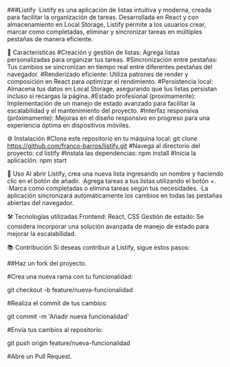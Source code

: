 ###Listify
·Listify es una aplicación de listas intuitiva y moderna, creada para facilitar la organización de tareas. Desarrollada en React y con almacenamiento en Local Storage, Listify 
 permite a los usuarios crear, marcar como completadas, eliminar y sincronizar tareas en múltiples pestañas de manera eficiente.

🚀 Características
#Creación y gestión de listas: Agrega listas personalizadas para organizar tus tareas.
#Sincronización entre pestañas: Tus cambios se sincronizan en tiempo real entre diferentes pestañas del navegador.
#Renderizado eficiente: Utiliza patrones de render y composición en React para optimizar el rendimiento.
#Persistencia local: Almacena tus datos en Local Storage, asegurando que tus listas persistan incluso si recargas la página.
#Estado profesional (proximamente): Implementación de un manejo de estado avanzado para facilitar la escalabilidad y el mantenimiento del proyecto.
#Interfaz responsiva (próximamente): Mejoras en el diseño responsivo en progreso para una experiencia óptima en dispositivos móviles.

⚙️ Instalación
#Clona este repositorio en tu máquina local:
git clone https://github.com/franco-barros/listify.git
#Navega al directorio del proyecto:
cd listify
#Instala las dependencias:
npm install
#Inicia la aplicación:
npm start

📖 Uso
Al abrir Listify, crea una nueva lista ingresando un nombre y haciendo clic en el botón de añadir.
·Agrega tareas a tus listas utilizando el botón +.
·Marca como completadas o elimina tareas según tus necesidades.
·La aplicación sincronizará automáticamente los cambios en todas las pestañas abiertas del navegador.

🛠 Tecnologías utilizadas
Frontend: React, CSS
Gestión de estado: Se considera incorporar una solución avanzada de manejo de estado para mejorar la escalabilidad.

📚 Contribución
Si deseas contribuir a Listify, sigue estos pasos:

##Haz un fork del proyecto.

#Crea una nueva rama con tu funcionalidad:

git checkout -b feature/nueva-funcionalidad

#Realiza el commit de tus cambios:

git commit -m 'Añadir nueva funcionalidad'

#Envía tus cambios al repositorio:

git push origin feature/nueva-funcionalidad

#Abre un Pull Request.
